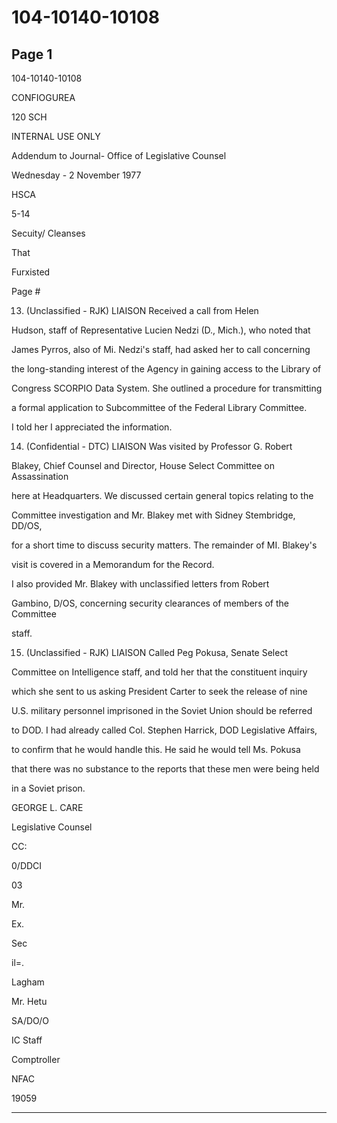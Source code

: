 # 104-10140-10108

## Page 1

104-10140-10108

CONFIOGUREA

120 SCH

INTERNAL USE ONLY

Addendum to Journal- Office of Legislative Counsel

Wednesday - 2 November 1977

HSCA

5-14

Secuity/ Cleanses

That

Furxisted

Page #

13. (Unclassified - RJK) LIAISON Received a call from Helen

Hudson, staff of Representative Lucien Nedzi (D., Mich.), who noted that

James Pyrros, also of Mi. Nedzi's staff, had asked her to call concerning

the long-standing interest of the Agency in gaining access to the Library of

Congress SCORPIO Data System. She outlined a procedure for transmitting

a formal application to Subcommittee of the Federal Library Committee.

I told her I appreciated the information.

14. (Confidential - DTC) LIAISON Was visited by Professor G. Robert

Blakey, Chief Counsel and Director, House Select Committee on Assassination

here at Headquarters. We discussed certain general topics relating to the

Committee investigation and Mr. Blakey met with Sidney Stembridge, DD/OS,

for a short time to discuss security matters. The remainder of MI. Blakey's

visit is covered in a Memorandum for the Record.

I also provided Mr. Blakey with unclassified letters from Robert

Gambino, D/OS, concerning security clearances of members of the Committee

staff.

15. (Unclassified - RJK) LIAISON Called Peg Pokusa, Senate Select

Committee on Intelligence staff, and told her that the constituent inquiry

which she sent to us asking President Carter to seek the release of nine

U.S. military personnel imprisoned in the Soviet Union should be referred

to DOD. I had already called Col. Stephen Harrick, DOD Legislative Affairs,

to confirm that he would handle this. He said he would tell Ms. Pokusa

that there was no substance to the reports that these men were being held

in a Soviet prison.

GEORGE L. CARE

Legislative Counsel

CC:

0/DDCI

03

Mr.

Ex.

Sec

il=.

Lagham

Mr. Hetu

SA/DO/O

IC Staff

Comptroller

NFAC

19059

---

